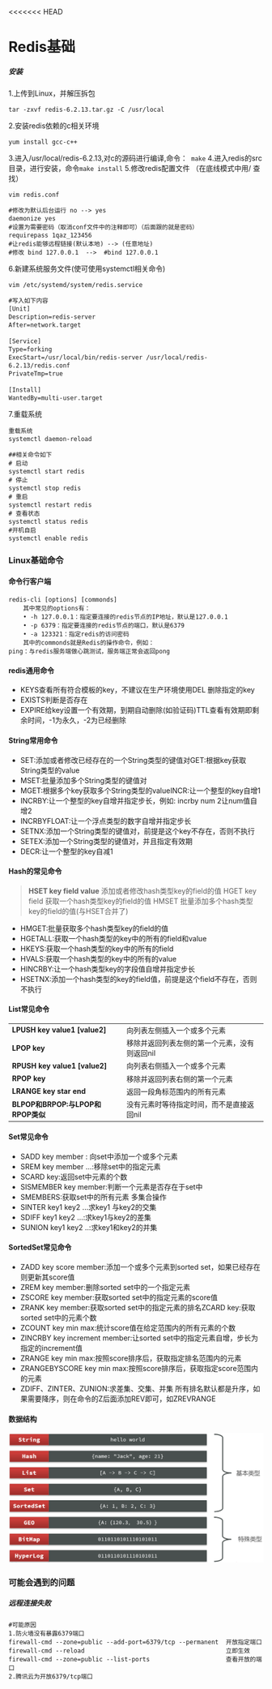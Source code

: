 <<<<<<< HEAD
# Redis基础

##### 安装

1.上传到Linux，并解压拆包

```
tar -zxvf redis-6.2.13.tar.gz -C /usr/local
```

2.安装redis依赖的c相关环境

```
yum install gcc-c++
```

3.进入/usr/local/redis-6.2.13,对c的源码进行编译,命令：`  make ` 
4.进入redis的src目录，进行安装，命令`make install`
5.修改redis配置文件 （在底线模式中用/  查找）

```
vim redis.conf
```

```
#修改为默认后台运行 no --> yes
daemonize yes
#设置为需要密码（取消conf文件中的注释即可）（后面跟的就是密码）
requirepass 1qaz_123456
#让redis能够远程链接(默认本地) --> (任意地址)
#修改 bind 127.0.0.1  -->  #bind 127.0.0.1
```

6.新建系统服务文件(使可使用systemctl相关命令)

```
vim /etc/systemd/system/redis.service
```

```
#写入如下内容
[Unit]
Description=redis-server
After=network.target

[Service]
Type=forking
ExecStart=/usr/local/bin/redis-server /usr/local/redis-6.2.13/redis.conf
PrivateTmp=true

[Install]
WantedBy=multi-user.target
```

7.重载系统

```
重载系统
systemctl daemon-reload
```

```
##相关命令如下
# 启动
systemctl start redis
# 停止
systemctl stop redis
# 重启
systemctl restart redis
# 查看状态
systemctl status redis
#开机自启
systemctl enable redis
```

### Linux基础命令

#### 命令行客户端

```
redis-cli [options] [commonds]
	其中常见的options有：
	• -h 127.0.0.1：指定要连接的redis节点的IP地址，默认是127.0.0.1
	• -p 6379：指定要连接的redis节点的端口，默认是6379
	• -a 123321：指定redis的访问密码 
	其中的commonds就是Redis的操作命令，例如：
ping：与redis服务端做心跳测试，服务端正常会返回pong
```

#### redis通用命令

- KEYS查看所有符合模板的key，不建议在生产环境使用DEL 删除指定的key
- EXISTS判断是否存在
- EXPIRE给key设置一个有效期，到期自动删除(如验证码)TTL查看有效期即剩余时间，-1为永久，-2为已经删除

#### String常用命令

- SET:添加或者修改已经存在的一个String类型的键值对GET:根据key获取String类型的value
- MSET:批量添加多个String类型的键值对
- MGET:根据多个key获取多个String类型的valueINCR:让一个整型的key自增1
- INCRBY:让一个整型的key自增并指定步长，例如: incrby num 2让num值自增2
- INCRBYFLOAT:让一个浮点类型的数字自增并指定步长
- SETNX:添加一个String类型的键值对，前提是这个key不存在，否则不执行
- SETEX:添加一个String类型的键值对，并且指定有效期
- DECR:让一个整型的key自减1

#### Hash的常见命令

> **HSET key field value**					添加或者修改hash类型key的field的值
> HGET key field							  获取一个hash类型key的field的值
> HMSET										   批量添加多个hash类型key的field的值(与HSET合并了)

- HMGET:批量获取多个hash类型key的field的值
- HGETALL:获取一个hash类型的key中的所有的field和value
- HKEYS:获取一个hash类型的key中的所有的field
- HVALS:获取一个hash类型的key中的所有的value
- HINCRBY:让一个hash类型key的字段值自增并指定步长
- HSETNX:添加一个hash类型的key的field值，前提是这个field不存在，否则不执行

#### List常见命令

|      |      |
| ---- | -------------- |
| **LPUSH key value1 [value2]** | 向列表左侧插入一个或多个元素                  |
| **LPOP key**                      | 移除并返回列表左侧的第一个元素，没有则返回nil |
| **RPUSH key value1 [value2]**     | 向列表右侧插入一个或多个元素 |
| **RPOP key**                      | 移除并返回列表右侧的第一个元素          |
| **LRANGE key star end**           | 返回一段角标范围内的所有元素            |
| **BLPOP和BRPOP:与LPOP和RPOP类似** | 没有元素时等待指定时间，而不是直接返回nil     |

#### Set常见命令
- SADD key member :	向set中添加一个或多个元素
- SREM key member ...:移除set中的指定元素
- SCARD key:返回set中元素的个数
- SISMEMBER key member:判断一个元素是否存在于set中
- SMEMBERS:获取set中的所有元素
多集合操作
- SINTER key1 key2 ...求key1 与key2的交集
- SDIFF key1 key2 ...:求key1与key2的差集
- SUNION key1 key2 ..:求key1和key2的并集

#### SortedSet常见命令

- ZADD key score member:添加一个或多个元素到sorted set，如果已经存在则更新其score值
- ZREM key member:删除sorted set中的一个指定元素
- ZSCORE key member:获取sorted set中的指定元素的score值
- ZRANK key member:获取sorted set中的指定元素的排名ZCARD key:获取sorted set中的元素个数
- ZCOUNT key min max:统计score值在给定范围内的所有元素的个数
- ZINCRBY key increment member:让sorted set中的指定元素自增，步长为指定的increment值
- ZRANGE key min max:按照score排序后，获取指定排名范围内的元素
- ZRANGEBYSCORE key min max:按照score排序后，获取指定score范围内的元素
- ZDIFF、ZINTER、ZUNION:求差集、交集、并集
	所有排名默认都是升序，如果需要降序，则在命令的Z后面添加REV即可，如ZREVRANGE

#### 数据结构

<img src="Redis.assets/image-20230816232102609.png" alt="image-20230816232102609" style="zoom:80%;" />



### 可能会遇到的问题

##### 远程连接失败

```
#可能原因
1.防火墙没有暴露6379端口
firewall-cmd --zone=public --add-port=6379/tcp --permanent 	开放指定端口
firewall-cmd --reload										立即生效
firewall-cmd --zone=public --list-ports						查看开放的端口
2.腾讯云为开放6379/tcp端口
```
